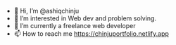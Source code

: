 - 👋 Hi, I’m @ashiqchinju
- 👀 I’m interested in Web dev and problem solving.
- 🌱 I’m currently a freelance web developer
- 📫 How to reach me https://chinjuportfolio.netlify.app

<!---
ashiqchinju/ashiqchinju is a ✨ special ✨ repository because its `README.md` (this file) appears on your GitHub profile.
You can click the Preview link to take a look at your changes.
--->
